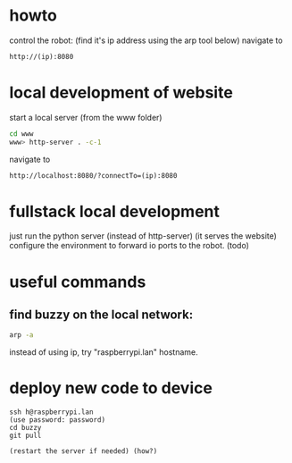 # howto

control the robot:
(find it's ip address using the arp tool below)
navigate to
```txt
http://(ip):8080
```

# local development of website
start a local server (from the www folder)

```sh
cd www
www> http-server . -c-1
```


navigate to 
```txt
http://localhost:8080/?connectTo=(ip):8080
```

# fullstack local development
just run the python server (instead of http-server) (it serves the website)
configure the environment to forward io ports to the robot.
(todo)

# useful commands

## find buzzy on the local network:
```sh 
arp -a
```

instead of using ip, try
"raspberrypi.lan" hostname.

# deploy new code to device
```
ssh h@raspberrypi.lan
(use password: password)
cd buzzy
git pull

(restart the server if needed) (how?)